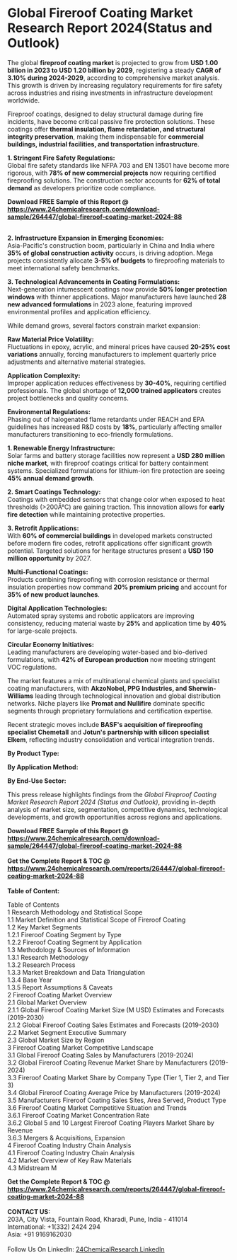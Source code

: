 <h1>Global Fireroof Coating Market Research Report 2024(Status and Outlook)</h1><p>The global <strong>fireproof coating market</strong> is projected to grow from <strong>USD 1.00 billion in 2023 to USD 1.20 billion by 2029</strong>, registering a steady <strong>CAGR of 3.10% during 2024-2029</strong>, according to comprehensive market analysis. This growth is driven by increasing regulatory requirements for fire safety across industries and rising investments in infrastructure development worldwide.</p><p>Fireproof coatings, designed to delay structural damage during fire incidents, have become critical passive fire protection solutions. These coatings offer <strong>thermal insulation, flame retardation, and structural integrity preservation</strong>, making them indispensable for <strong>commercial buildings, industrial facilities, and transportation infrastructure</strong>.</p><p><strong>1. Stringent Fire Safety Regulations:</strong><br>
Global fire safety standards like NFPA 703 and EN 13501 have become more rigorous, with <strong>78% of new commercial projects</strong> now requiring certified fireproofing solutions. The construction sector accounts for <strong>62% of total demand</strong> as developers prioritize code compliance.</p><div><b>Download FREE Sample of this Report @ 
            <a href="https://www.24chemicalresearch.com/download-sample/264447/global-fireroof-coating-market-2024-88">
            https://www.24chemicalresearch.com/download-sample/264447/global-fireroof-coating-market-2024-88</a></b></div><br><p><strong>2. Infrastructure Expansion in Emerging Economies:</strong><br>
Asia-Pacific's construction boom, particularly in China and India where <strong>35% of global construction activity</strong> occurs, is driving adoption. Mega projects consistently allocate <strong>3-5% of budgets</strong> to fireproofing materials to meet international safety benchmarks.</p><p><strong>3. Technological Advancements in Coating Formulations:</strong><br>
Next-generation intumescent coatings now provide <strong>50% longer protection windows</strong> with thinner applications. Major manufacturers have launched <strong>28 new advanced formulations</strong> in 2023 alone, featuring improved environmental profiles and application efficiency.</p><p>While demand grows, several factors constrain market expansion:</p><p><strong>Raw Material Price Volatility:</strong><br>
    Fluctuations in epoxy, acrylic, and mineral prices have caused <strong>20-25% cost variations</strong> annually, forcing manufacturers to implement quarterly price adjustments and alternative material strategies.</p><p><strong>Application Complexity:</strong><br>
    Improper application reduces effectiveness by <strong>30-40%</strong>, requiring certified professionals. The global shortage of <strong>12,000 trained applicators</strong> creates project bottlenecks and quality concerns.</p><p><strong>Environmental Regulations:</strong><br>
    Phasing out of halogenated flame retardants under REACH and EPA guidelines has increased R&amp;D costs by <strong>18%</strong>, particularly affecting smaller manufacturers transitioning to eco-friendly formulations.</p><p><strong>1. Renewable Energy Infrastructure:</strong><br>
Solar farms and battery storage facilities now represent a <strong>USD 280 million niche market</strong>, with fireproof coatings critical for battery containment systems. Specialized formulations for lithium-ion fire protection are seeing <strong>45% annual demand growth</strong>.</p><p><strong>2. Smart Coatings Technology:</strong><br>
Coatings with embedded sensors that change color when exposed to heat thresholds (&gt;200Â°C) are gaining traction. This innovation allows for <strong>early fire detection</strong> while maintaining protective properties.</p><p><strong>3. Retrofit Applications:</strong><br>
With <strong>60% of commercial buildings</strong> in developed markets constructed before modern fire codes, retrofit applications offer significant growth potential. Targeted solutions for heritage structures present a <strong>USD 150 million opportunity</strong> by 2027.</p><p><strong>Multi-Functional Coatings:</strong><br>
    Products combining fireproofing with corrosion resistance or thermal insulation properties now command <strong>20% premium pricing</strong> and account for <strong>35% of new product launches</strong>.</p><p><strong>Digital Application Technologies:</strong><br>
    Automated spray systems and robotic applicators are improving consistency, reducing material waste by <strong>25%</strong> and application time by <strong>40%</strong> for large-scale projects.</p><p><strong>Circular Economy Initiatives:</strong><br>
    Leading manufacturers are developing water-based and bio-derived formulations, with <strong>42% of European production</strong> now meeting stringent VOC regulations.</p><p>The market features a mix of multinational chemical giants and specialist coating manufacturers, with <strong>AkzoNobel, PPG Industries, and Sherwin-Williams</strong> leading through technological innovation and global distribution networks. Niche players like <strong>Promat and Nullifire</strong> dominate specific segments through proprietary formulations and certification expertise.</p><p>Recent strategic moves include <strong>BASF's acquisition of fireproofing specialist Chemetall</strong> and <strong>Jotun's partnership with silicon specialist Elkem</strong>, reflecting industry consolidation and vertical integration trends.</p><p><strong>By Product Type:</strong></p><p><strong>By Application Method:</strong></p><p><strong>By End-Use Sector:</strong></p><p>This press release highlights findings from the <em>Global Fireproof Coating Market Research Report 2024 (Status and Outlook)</em>, providing in-depth analysis of market size, segmentation, competitive dynamics, technological developments, and growth opportunities across regions and applications.</p><div><b>Download FREE Sample of this Report @ 
            <a href="https://www.24chemicalresearch.com/download-sample/264447/global-fireroof-coating-market-2024-88">
            https://www.24chemicalresearch.com/download-sample/264447/global-fireroof-coating-market-2024-88</a></b></div><br><div><b>Get the Complete Report & TOC @ 
            <a href="https://www.24chemicalresearch.com/reports/264447/global-fireroof-coating-market-2024-88">
            https://www.24chemicalresearch.com/reports/264447/global-fireroof-coating-market-2024-88</a></b></div><br>
            <b>Table of Content:</b><p>Table of Contents<br />
1 Research Methodology and Statistical Scope<br />
1.1 Market Definition and Statistical Scope of Fireroof Coating<br />
1.2 Key Market Segments<br />
1.2.1 Fireroof Coating Segment by Type<br />
1.2.2 Fireroof Coating Segment by Application<br />
1.3 Methodology & Sources of Information<br />
1.3.1 Research Methodology<br />
1.3.2 Research Process<br />
1.3.3 Market Breakdown and Data Triangulation<br />
1.3.4 Base Year<br />
1.3.5 Report Assumptions & Caveats<br />
2 Fireroof Coating Market Overview<br />
2.1 Global Market Overview<br />
2.1.1 Global Fireroof Coating Market Size (M USD) Estimates and Forecasts (2019-2030)<br />
2.1.2 Global Fireroof Coating Sales Estimates and Forecasts (2019-2030)<br />
2.2 Market Segment Executive Summary<br />
2.3 Global Market Size by Region<br />
3 Fireroof Coating Market Competitive Landscape<br />
3.1 Global Fireroof Coating Sales by Manufacturers (2019-2024)<br />
3.2 Global Fireroof Coating Revenue Market Share by Manufacturers (2019-2024)<br />
3.3 Fireroof Coating Market Share by Company Type (Tier 1, Tier 2, and Tier 3)<br />
3.4 Global Fireroof Coating Average Price by Manufacturers (2019-2024)<br />
3.5 Manufacturers Fireroof Coating Sales Sites, Area Served, Product Type<br />
3.6 Fireroof Coating Market Competitive Situation and Trends<br />
3.6.1 Fireroof Coating Market Concentration Rate<br />
3.6.2 Global 5 and 10 Largest Fireroof Coating Players Market Share by Revenue<br />
3.6.3 Mergers & Acquisitions, Expansion<br />
4 Fireroof Coating Industry Chain Analysis<br />
4.1 Fireroof Coating Industry Chain Analysis<br />
4.2 Market Overview of Key Raw Materials<br />
4.3 Midstream M</p><div><b>Get the Complete Report & TOC @ 
            <a href="https://www.24chemicalresearch.com/reports/264447/global-fireroof-coating-market-2024-88">
            https://www.24chemicalresearch.com/reports/264447/global-fireroof-coating-market-2024-88</a></b></div><br><b>CONTACT US:</b><br>
            203A, City Vista, Fountain Road, Kharadi, Pune, India - 411014<br>
            International: +1(332) 2424 294<br>
            Asia: +91 9169162030 <br><br>
            Follow Us On LinkedIn: <a href="https://www.linkedin.com/company/24chemicalresearch/">24ChemicalResearch LinkedIn</a>